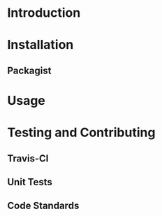 # Introduction

# Installation
## Packagist

# Usage

# Testing and Contributing
## Travis-CI
## Unit Tests
## Code Standards
